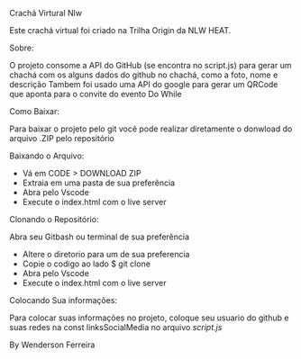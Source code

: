 Crachá Virtural Nlw


Este crachá virtual foi criado na Trilha Origin da NLW HEAT.

Sobre:


O projeto consome a API do GitHub (se encontra no script.js) para gerar um chachá com os alguns dados do github no chachá, como a foto, nome e descrição Tambem foi usado uma API do google para gerar um QRCode que aponta para o convite do evento Do While

Como Baixar:

Para baixar o projeto pelo git você pode realizar diretamente o donwload do arquivo .ZIP pelo repositório

Baixando o Arquivo:

- Vá em CODE > DOWNLOAD ZIP
- Extraia em uma pasta de sua preferência
- Abra pelo Vscode
- Execute o index.html com o live server

Clonando o Repositório:

Abra seu Gitbash ou terminal de sua preferência
- Altere o diretorio para um de sua preferencia
- Copie o codigo ao lado $ git clone
- Abra pelo Vscode
- Execute o index.html com o live server


Colocando Sua informações:

Para colocar suas informações no projeto, coloque seu usuario do github e suas redes na const linksSocialMedia no arquivo *script.js*




By Wenderson Ferreira
